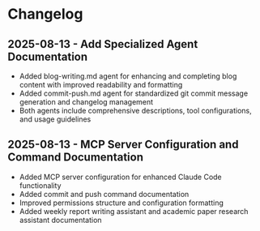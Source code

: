 # Changelog

## 2025-08-13 - Add Specialized Agent Documentation
- Added blog-writing.md agent for enhancing and completing blog content with improved readability and formatting
- Added commit-push.md agent for standardized git commit message generation and changelog management
- Both agents include comprehensive descriptions, tool configurations, and usage guidelines

## 2025-08-13 - MCP Server Configuration and Command Documentation
- Added MCP server configuration for enhanced Claude Code functionality
- Added commit and push command documentation
- Improved permissions structure and configuration formatting
- Added weekly report writing assistant and academic paper research assistant documentation